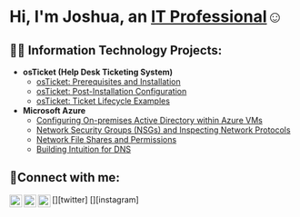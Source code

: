 <h1>Hi, I'm Joshua, an <a href="https://linkedin.com/in/Josh">IT Professional</a>☺</h1>

<h2>👨‍💻 Information Technology Projects:</h2>

- <b>osTicket (Help Desk Ticketing System)</b>
  - [osTicket: Prerequisites and Installation](https://github.com/JoshuaD30/osticket-prereqs)
  - [osTicket: Post-Installation Configuration](https://github.com/JoshuaD30/post-install-config)
  - [osTicket: Ticket Lifecycle Examples](https://github.com/JoshuaD30/ticket-lifecycle)
- <b>Microsoft Azure</b>
  - [Configuring On-premises Active Directory within Azure VMs](https://github.com/JoshuaD30/configure-ad)
  - [Network Security Groups (NSGs) and Inspecting Network Protocols](https://github.com/JoshuaD30/azure-network-protocols)
  - [Network File Shares and Permissions](https://github.com/DanielRodriguezIT/Network-File-Shares-and-Permissions)
  - [Building Intuition for DNS](https://github.com/DanielRodriguezIT/Building-Intuition-for-DNS)
<h2>🤳Connect with me:</h2>

[<img align="left" alt="Josh | Twitter" width="22px" src="https://cdn.jsdelivr.net/npm/simple-icons@v3/icons/twitter.svg" />][twitter]
[<img align="left" alt="Josh | LinkedIn" width="22px" src="https://cdn.jsdelivr.net/npm/simple-icons@v3/icons/linkedin.svg" />][linkedin]
[<img align="left" alt="Josh | Instagram" width="22px" src="https://cdn.jsdelivr.net/npm/simple-icons@v3/icons/instagram.svg" />][instagram]


[linkedin]: https://linkedin.com/in/joshua-dussuau-728383288/
